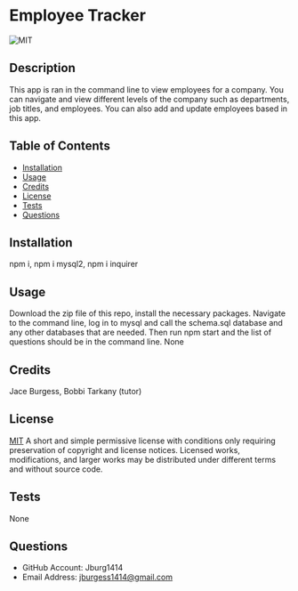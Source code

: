 # Employee Tracker
![MIT](https://img.shields.io/badge/license-MIT-brightgreen)

## Description
This app is ran in the command line to view employees for a company. You can navigate and view different levels of the company such as departments, job titles, and employees. You can also add and update employees based in this app. 

## Table of Contents

- [Installation](#installation)
- [Usage](#usage)
- [Credits](#credits)
- [License](#license)
- [Tests](#tests)
- [Questions](#questions)

## Installation
npm i, npm i mysql2, npm i inquirer

## Usage
Download the zip file of this repo, install the necessary packages. Navigate to the command line, log in to mysql and call the schema.sql database and any other databases that are needed. Then run npm start and the list of questions should be in the command line. 
None

## Credits
Jace Burgess, Bobbi Tarkany (tutor)

## License
[MIT](https://opensource.org/licenses/MIT)
A short and simple permissive license with conditions only requiring preservation of copyright and license notices. Licensed works, modifications, and larger works may be distributed under different terms and without source code.


## Tests
None

## Questions
- GitHub Account: Jburg1414
- Email Address: jburgess1414@gmail.com

